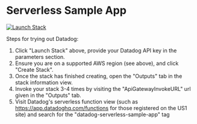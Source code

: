 # Serverless Sample App

[![Launch Stack](https://s3.amazonaws.com/cloudformation-examples/cloudformation-launch-stack.png)](https://console.aws.amazon.com/cloudformation/home#/stacks/create/review?stackName=datadog-serverless-sample-app&templateURL=https://david-cloudformation-template-test.s3.amazonaws.com/aws/sample-app-staging/latest.yaml)

Steps for trying out Datadog:

1. Click "Launch Stack" above, provide your Datadog API key in the parameters section.
1. Ensure you are on a supported AWS region (see above), and click "Create Stack".
1. Once the stack has finished creating, open the "Outputs" tab in the stack information view.
1. Invoke your stack 3-4 times by visiting the "ApiGatewayInvokeURL" url given in the "Outputs" tab.
1. Visit Datadog's serverless function view (such as https://app.datadoghq.com/functions for those registered on the US1 site) and search for the "datadog-serverless-sample-app" tag

